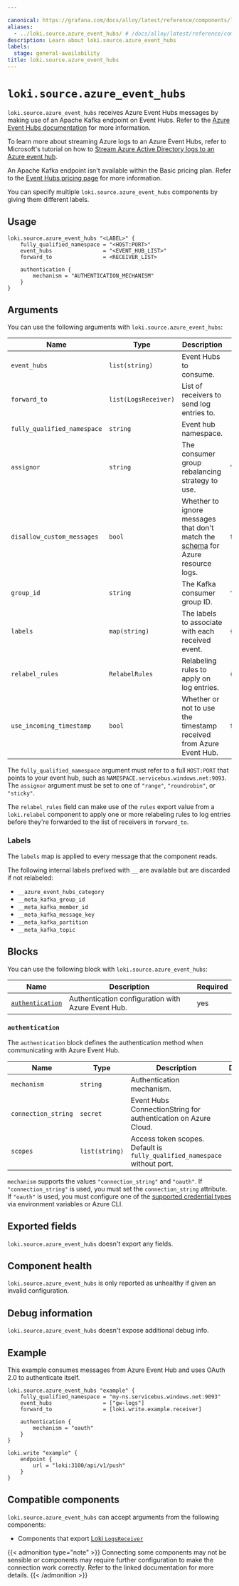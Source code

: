 ```yaml
---

canonical: https://grafana.com/docs/alloy/latest/reference/components/loki/loki.source.azure_event_hubs/
aliases:
  - ../loki.source.azure_event_hubs/ # /docs/alloy/latest/reference/components/loki.source.azure_event_hubs/
description: Learn about loki.source.azure_event_hubs
labels:
  stage: general-availability
title: loki.source.azure_event_hubs
---
```


# `loki.source.azure_event_hubs`

`loki.source.azure_event_hubs` receives Azure Event Hubs messages by making use of an Apache Kafka endpoint on Event Hubs.
Refer to the [Azure Event Hubs documentation](https://learn.microsoft.com/en-us/azure/event-hubs/azure-event-hubs-kafka-overview) for more information.

To learn more about streaming Azure logs to an Azure Event Hubs, refer to
Microsoft's tutorial on how to [Stream Azure Active Directory logs to an Azure event hub](https://learn.microsoft.com/en-us/azure/active-directory/reports-monitoring/tutorial-azure-monitor-stream-logs-to-event-hub).

An Apache Kafka endpoint isn't available within the Basic pricing plan.
Refer to the [Event Hubs pricing page](https://azure.microsoft.com/en-us/pricing/details/event-hubs/) for more information.

You can specify multiple `loki.source.azure_event_hubs` components by giving them different labels.

## Usage

```alloy
loki.source.azure_event_hubs "<LABEL>" {
    fully_qualified_namespace = "<HOST:PORT>"
    event_hubs                = "<EVENT_HUB_LIST>"
    forward_to                = <RECEIVER_LIST>

    authentication {
        mechanism = "AUTHENTICATION_MECHANISM"
    }
}
```

## Arguments

You can use the following arguments with `loki.source.azure_event_hubs`:

| Name                        | Type                 | Description                                                                         | Default                          | Required |
| --------------------------- | -------------------- | ----------------------------------------------------------------------------------- | -------------------------------- | -------- |
| `event_hubs`                | `list(string)`       | Event Hubs to consume.                                                              |                                  | yes      |
| `forward_to`                | `list(LogsReceiver)` | List of receivers to send log entries to.                                           |                                  | yes      |
| `fully_qualified_namespace` | `string`             | Event hub namespace.                                                                |                                  | yes      |
| `assignor`                  | `string`             | The consumer group rebalancing strategy to use.                                     | `"range"`                        | no       |
| `disallow_custom_messages`  | `bool`               | Whether to ignore messages that don't match the [schema][] for Azure resource logs. | `false`                          | no       |
| `group_id`                  | `string`             | The Kafka consumer group ID.                                                        | `"loki.source.azure_event_hubs"` | no       |
| `labels`                    | `map(string)`        | The labels to associate with each received event.                                   | `{}`                             | no       |
| `relabel_rules`             | `RelabelRules`       | Relabeling rules to apply on log entries.                                           | `{}`                             | no       |
| `use_incoming_timestamp`    | `bool`               | Whether or not to use the timestamp received from Azure Event Hub.                  | `false`                          | no       |

The `fully_qualified_namespace` argument must refer to a full `HOST:PORT` that points to your event hub, such as `NAMESPACE.servicebus.windows.net:9093`.
The `assignor` argument must be set to one of `"range"`, `"roundrobin"`, or `"sticky"`.

The `relabel_rules` field can make use of the `rules` export value from a
`loki.relabel` component to apply one or more relabeling rules to log entries
before they're forwarded to the list of receivers in `forward_to`.

[schema]: https://learn.microsoft.com/en-us/azure/azure-monitor/essentials/resource-logs-schema

### Labels

The `labels` map is applied to every message that the component reads.

The following internal labels prefixed with `__` are available but are discarded if not relabeled:

- `__azure_event_hubs_category`
- `__meta_kafka_group_id`
- `__meta_kafka_member_id`
- `__meta_kafka_message_key`
- `__meta_kafka_partition`
- `__meta_kafka_topic`

## Blocks

You can use the following block with `loki.source.azure_event_hubs`:

| Name                               | Description                                        | Required |
| ---------------------------------- | -------------------------------------------------- | -------- |
| [`authentication`][authentication] | Authentication configuration with Azure Event Hub. | yes      |

[authentication]: #authentication

### `authentication`

The `authentication` block defines the authentication method when communicating with Azure Event Hub.

| Name                | Type           | Description                                                               | Default | Required |
| ------------------- | -------------- | ------------------------------------------------------------------------- | ------- | -------- |
| `mechanism`         | `string`       | Authentication mechanism.                                                 |         | yes      |
| `connection_string` | `secret`       | Event Hubs ConnectionString for authentication on Azure Cloud.            |         | no       |
| `scopes`            | `list(string)` | Access token scopes. Default is `fully_qualified_namespace` without port. |         | no       |

`mechanism` supports the values `"connection_string"` and `"oauth"`.
If `"connection_string"` is used, you must set the `connection_string` attribute.
If `"oauth"` is used, you must configure one of the [supported credential types](https://github.com/Azure/azure-sdk-for-go/blob/main/sdk/azidentity/README.md#credential-types) via environment variables or Azure CLI.

## Exported fields

`loki.source.azure_event_hubs` doesn't export any fields.

## Component health

`loki.source.azure_event_hubs` is only reported as unhealthy if given an invalid configuration.

## Debug information

`loki.source.azure_event_hubs` doesn't expose additional debug info.

## Example

This example consumes messages from Azure Event Hub and uses OAuth 2.0 to authenticate itself.

```alloy
loki.source.azure_event_hubs "example" {
    fully_qualified_namespace = "my-ns.servicebus.windows.net:9093"
    event_hubs                = ["gw-logs"]
    forward_to                = [loki.write.example.receiver]

    authentication {
        mechanism = "oauth"
    }
}

loki.write "example" {
    endpoint {
        url = "loki:3100/api/v1/push"
    }
}
```

<!-- START GENERATED COMPATIBLE COMPONENTS -->

## Compatible components

`loki.source.azure_event_hubs` can accept arguments from the following components:

- Components that export [Loki `LogsReceiver`](../../../compatibility/#loki-logsreceiver-exporters)


{{< admonition type="note" >}}
Connecting some components may not be sensible or components may require further configuration to make the connection work correctly.
Refer to the linked documentation for more details.
{{< /admonition >}}

<!-- END GENERATED COMPATIBLE COMPONENTS -->
